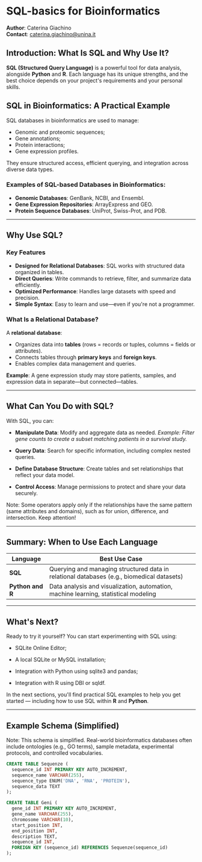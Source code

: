 # SQL-basics for Bioinformatics

**Author**: Caterina Giachino  
**Contact**: caterina.giachino@unina.it

## Introduction: What Is SQL and Why Use It?

**SQL (Structured Query Language)** is a powerful tool for data analysis, alongside **Python** and **R**. Each language has its unique strengths, and the best choice depends on your project's requirements and your personal skills.

## SQL in Bioinformatics: A Practical Example

SQL databases in bioinformatics are used to manage:

- Genomic and proteomic sequences;
- Gene annotations;
- Protein interactions;
- Gene expression profiles.

They ensure structured access, efficient querying, and integration across diverse data types.


### Examples of SQL-based Databases in Bioinformatics:

- **Genomic Databases**: GenBank, NCBI, and Ensembl.  
- **Gene Expression Repositories**: ArrayExpress and GEO.  
- **Protein Sequence Databases**: UniProt, Swiss-Prot, and PDB.  

---

## Why Use SQL?

### Key Features

* **Designed for Relational Databases**: SQL works with structured data organized in tables.
* **Direct Queries**: Write commands to retrieve, filter, and summarize data efficiently.
* **Optimized Performance**: Handles large datasets with speed and precision.
* **Simple Syntax**: Easy to learn and use—even if you're not a programmer.


### What Is a Relational Database?

A **relational database**:

* Organizes data into **tables** (rows = records or tuples, columns = fields or attributes).
* Connects tables through **primary keys** and **foreign keys**.
* Enables complex data management and queries.

**Example**: A gene expression study may store patients, samples, and expression data in separate—but connected—tables.

---

## What Can You Do with SQL?

With SQL, you can:

* **Manipulate Data**: Modify and aggregate data as needed.
  *Example: Filter gene counts to create a subset matching patients in a survival study.*

* **Query Data**: Search for specific information, including complex nested queries.

* **Define Database Structure**: Create tables and set relationships that reflect your data model.

* **Control Access**: Manage permissions to protect and share your data securely.

Note: Some operators apply only if the relationships have the same pattern (same attributes and domains), such as for union, difference, and intersection. Keep attention!

---

## Summary: When to Use Each Language

| Language   | Best Use Case                                                                             |
| ---------- | ----------------------------------------------------------------------------------------- |
| **SQL**    | Querying and managing structured data in relational databases (e.g., biomedical datasets) |
| **Python and R** | Data analysis and visualization, automation, machine learning, statistical modeling |

---

## What's Next?

Ready to try it yourself? You can start experimenting with SQL using:

- SQLite Online Editor;

- A local SQLite or MySQL installation;

- Integration with Python using sqlite3 and pandas;

- Integration with R using DBI or sqldf.

In the next sections, you'll find practical SQL examples to help you get started — including how to use SQL within **R** and **Python**.

---

## Example Schema (Simplified)
Note: This schema is simplified. Real-world bioinformatics databases often include ontologies (e.g., GO terms), sample metadata, experimental protocols, and controlled vocabularies.

```sql
CREATE TABLE Sequenze (
  sequence_id INT PRIMARY KEY AUTO_INCREMENT,
  sequence_name VARCHAR(255),
  sequence_type ENUM('DNA', 'RNA', 'PROTEIN'),
  sequence_data TEXT
);

CREATE TABLE Geni (
  gene_id INT PRIMARY KEY AUTO_INCREMENT,
  gene_name VARCHAR(255),
  chromosome VARCHAR(10),
  start_position INT,
  end_position INT,
  description TEXT,
  sequence_id INT,
  FOREIGN KEY (sequence_id) REFERENCES Sequenze(sequence_id)
);


